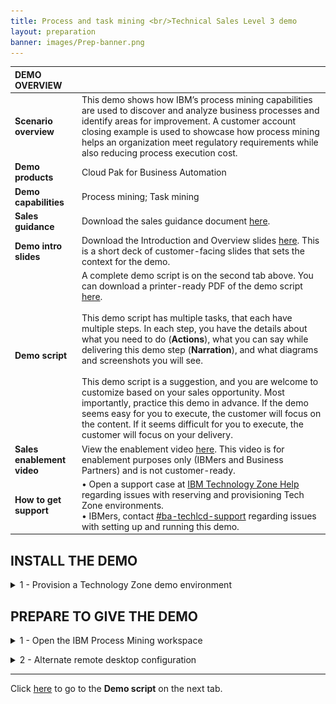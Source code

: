 ```yaml
---
title: Process and task mining <br/>Technical Sales Level 3 demo
layout: preparation
banner: images/Prep-banner.png
---
```


<span id="top"></span>

| DEMO OVERVIEW | |
| :---         | :--- |
| **Scenario overview** | This demo shows how IBM’s process mining capabilities are used to discover and analyze business processes and identify areas for improvement. A customer account closing example is used to showcase how process mining helps an organization meet regulatory requirements while also reducing process execution cost. |
| **Demo products** | Cloud Pak for Business Automation |
| **Demo capabilities** | Process mining; Task mining |
| **Sales guidance** | Download the sales guidance document <a href="./files/Process and Task Mining Platinum Demo - Sales guidance.pdf" target="_blank" rel="noreferrer">here</a>. |
| **Demo intro slides** | Download the Introduction and Overview slides <a href="./files/Process and Task Mining Platinum Demo - Intro deck.pptx" target="_blank" rel="noreferrer">here</a>. This is a short deck of customer-facing slides that sets the context for the demo. |
| **Demo script** | A complete demo script is on the second tab above. You can download a printer-ready PDF of the demo script <a href="./files/Process and Task Mining Platinum Demo - PDF script.pdf" target="_blank" rel="noreferrer">here</a>. <br/><br/>This demo script has multiple tasks, that each have multiple steps. In each step, you have the details about what you need to do (**Actions**), what you can say while delivering this demo step (**Narration**), and what diagrams and screenshots you will see. <br/><br/> This demo script is a suggestion, and you are welcome to customize based on your sales opportunity. Most importantly, practice this demo in advance. If the demo seems easy for you to execute, the customer will focus on the content. If it seems difficult for you to execute, the customer will focus on your delivery. |
| **Sales enablement video** | View the enablement video <a href="https://ibm.box.com/s/zbk59qe79twwzbb7m5gv9yemamew30kj" target="_blank" rel="noreferrer">here</a>. This video is for enablement purposes only (IBMers and Business Partners) and is not customer-ready. |
| **How to get support** | • Open a support case at <a href="https://techzone.ibm.com/help" target="_blank" rel="noreferrer">IBM Technology Zone Help</a> regarding issues with reserving and provisioning Tech Zone environments.<br/>• IBMers, contact <a href="https://ibm.enterprise.slack.com/archives/C06HT5PHLN9" target="_blank" rel="noreferrer">#ba-techlcd-support</a>  regarding issues with setting up and running this demo. |

## **INSTALL THE DEMO**
<span id="spamID"></span>
<details markdown="1">

<summary>1 - Provision a Technology Zone demo environment</summary><br/>
1. Reserve a Technology Zone demo environment <a href="https://techzone.ibm.com/collection/process-mining-with-task-mining-demo-and-etl/environments" target="_blank" rel="noreferrer">here</a>.<br/><br/>
2. On the reservation form, be sure to select **Enable** for **VPN Access**. <br/><br/><inline-notification text="If you do not enable VPN access, you will <strong>not</strong> be able to access the Process mining workspace directly from a web browser on your local computer. "></inline-notification> <br/><img src="https://raw.githubusercontent.com/ibm-garage-tsa/platinum-demos/master/src/pages/300-business-automation-process-and-task-mining/images/prep-1.png" width="600" /><br/>
3. Wait until your reservation status is ready, and then access your Technology Zone environment using the link in the reservation email. You may also use the IBM Technology Zone’s **My Library** → **My Reservations** page. (You can either keep refreshing the **My Reservation** page or wait for a confirmation email.)<br/><img src="https://raw.githubusercontent.com/ibm-garage-tsa/platinum-demos/master/src/pages/300-business-automation-process-and-task-mining/images/prep-10.png" width="400" /><br/>

**[Go to top](#top)**

</details>

## **PREPARE TO GIVE THE DEMO**
<span id="spamID"></span>
<details markdown="1">

<summary>1 - Open the IBM Process Mining workspace</summary><br/>
Use the TechZone published services to open the IBM Process Mining workspace in a browser on your local computer:

1. Find the publish services at the top of your TechZone reservation page: <br/><img src="https://raw.githubusercontent.com/ibm-garage-tsa/platinum-demos/master/src/pages/300-business-automation-process-and-task-mining/images/Prep-1-1.png" width="800" /><br/>
2. In your local web browser, enter the Process Mining Web Client URL appended with **/signin#!** <br/><img src="https://raw.githubusercontent.com/ibm-garage-tsa/platinum-demos/master/src/pages/300-business-automation-process-and-task-mining/images/Prep-1-2.png" width="800" /><br/>
3. Sign in using **'maintenance.admin'** for the **Username** and **'IBMDem0s!'** for the **Password**. <br/><img src="https://raw.githubusercontent.com/ibm-garage-tsa/platinum-demos/master/src/pages/300-business-automation-process-and-task-mining/images/prep-11.png" width="300" /><br/>
4. From the **Process mining** workspace, click the **Account Closure** tile. <br/><img src="https://raw.githubusercontent.com/ibm-garage-tsa/platinum-demos/master/src/pages/300-business-automation-process-and-task-mining/images/Prep3.4a.png" width="800" /><br/><inline-notification text="If the <strong>Account Closure</strong> tile is not in the <strong>Recent processes</strong> list, scroll down (1) to the <strong>All processes</strong> list and click <strong>Account Closure</strong> (2)."></inline-notification> <br/><img src="https://raw.githubusercontent.com/ibm-garage-tsa/platinum-demos/master/src/pages/300-business-automation-process-and-task-mining/images/Prep3.4b.png" width="800" /><br/>
5. Click the **Manage** tab (1) and then **Data source** (2) from the left navigation panel. The **Data source** tab is now open, and you're ready to give the demo. <br/><img src="https://raw.githubusercontent.com/ibm-garage-tsa/platinum-demos/master/src/pages/300-business-automation-process-and-task-mining/images/prep-9.png" width="800" />
<br/>

**[Go to top](#top)**

</details>

<span id="altremote"></span>
<details markdown="1">

<summary>2 - Alternate remote desktop configuration</summary><br/>
1. Use **MS Remote Desktop App** (available on the Mac App Store and Microsoft Windows Apps store) to create a Remote Desktop instance using the RDP Published Service.
2. Locate the **RDP Published Services** in your reservation.
<br/><img src="https://raw.githubusercontent.com/ibm-garage-tsa/platinum-demos/master/src/pages/300-business-automation-process-and-task-mining/images/prep-published-services.png" width="800" />
3. Enter the **Published Service URL** for **PC name**.
<br/><img src="https://raw.githubusercontent.com/ibm-garage-tsa/platinum-demos/master/src/pages/300-business-automation-process-and-task-mining/images/prep-published-service-URL.png" width="800" />
4. Enter **'Administrator'** for the **Username** and **'IBMDem0s!'** for the **Password**. Click **Log in**.
<br/>

**[Go to top](#top)**

</details>

***

Click [here](demo-script) to go to the **Demo script** on the next tab.


